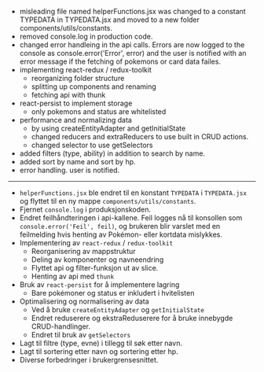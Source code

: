 - misleading file named helperFunctions.jsx was changed to a constant TYPEDATA in TYPEDATA.jsx and moved to a new folder components/utils/constants.
- removed console.log in production code.
- changed error handleing in the api calls. Errors are now logged to the console as console.error('Error', error) and the user is notified with an error message if the fetching of pokemons or card data failes.
- implementing react-redux / redux-toolkit
  - reorganizing folder structure
  - splitting up components and renaming
  - fetching api with thunk
- react-persist to implement storage
  - only pokemons and status are whitelisted
- performance and normalizing data
  - by using createEntityAdapter and getInitialState
  - changed reducers and extraReducers to use built in CRUD actions.
  - changed selector to use getSelectors
- added filters (type, ability) in addition to search by name.
- added sort by name and sort by hp.
- error handling. user is notified.

---

- `helperFunctions.jsx` ble endret til en konstant `TYPEDATA` i `TYPEDATA.jsx` og flyttet til en ny mappe `components/utils/constants`.
- Fjernet `console.log` i produksjonskoden.
- Endret feilhåndteringen i api-kallene. Feil logges nå til konsollen som `console.error('Feil', feil)`, og brukeren blir varslet med en feilmelding hvis henting av Pokémon- eller kortdata mislykkes.
- Implementering av `react-redux` / `redux-toolkit`
  - Reorganisering av mappstruktur
  - Deling av komponenter og navneendring
  - Flyttet api og filter-funksjon ut av slice.
  - Henting av api med `thunk`
- Bruk av `react-persist` for å implementere lagring
  - Bare pokémoner og status er inkludert i hvitelisten
- Optimalisering og normalisering av data
  - Ved å bruke `createEntityAdapter` og `getInitialState`
  - Endret reduserere og ekstraReduserere for å bruke innebygde CRUD-handlinger.
  - Endret til bruk av `getSelectors`
- Lagt til filtre (type, evne) i tillegg til søk etter navn.
- Lagt til sortering etter navn og sortering etter hp.
- Diverse forbedringer i brukergrensesnittet.

